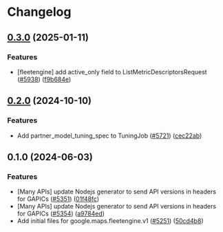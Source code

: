 # Changelog

## [0.3.0](https://github.com/googleapis/google-cloud-node/compare/fleetengine-v0.2.0...fleetengine-v0.3.0) (2025-01-11)


### Features

* [fleetengine] add active_only field to ListMetricDescriptorsRequest ([#5938](https://github.com/googleapis/google-cloud-node/issues/5938)) ([f9b684e](https://github.com/googleapis/google-cloud-node/commit/f9b684e096530a5e92c69402bbda9128006776fa))

## [0.2.0](https://github.com/googleapis/google-cloud-node/compare/fleetengine-v0.1.0...fleetengine-v0.2.0) (2024-10-10)


### Features

* Add partner_model_tuning_spec to TuningJob ([#5721](https://github.com/googleapis/google-cloud-node/issues/5721)) ([cec22ab](https://github.com/googleapis/google-cloud-node/commit/cec22abd4f27d8acf3c7c1d87b2bd6873e505841))

## 0.1.0 (2024-06-03)


### Features

* [Many APIs] update Nodejs generator to send API versions in headers for GAPICs ([#5351](https://github.com/googleapis/google-cloud-node/issues/5351)) ([01f48fc](https://github.com/googleapis/google-cloud-node/commit/01f48fce63ec4ddf801d59ee2b8c0db9f6fb8372))
* [Many APIs] update Nodejs generator to send API versions in headers for GAPICs ([#5354](https://github.com/googleapis/google-cloud-node/issues/5354)) ([a9784ed](https://github.com/googleapis/google-cloud-node/commit/a9784ed3db6ee96d171762308bbbcd57390b6866))
* Add initial files for google.maps.fleetengine.v1 ([#5251](https://github.com/googleapis/google-cloud-node/issues/5251)) ([50cd4b8](https://github.com/googleapis/google-cloud-node/commit/50cd4b851c9a14788a292cd27d4abb8b317091ec))
